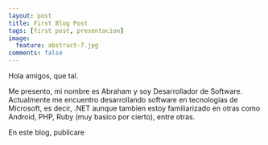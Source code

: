 ```yaml
---
layout: post
title: First Blog Post
tags: [first post, presentacion]
image:
  feature: abstract-7.jpg
comments: false
---
```




Hola amigos, que tal.

Me presento, mi nombre es Abraham y soy Desarrollador de Software. Actualmente me encuentro desarrollando software en tecnologias de Microsoft, es decir, .NET aunque tambien estoy familiarizado en otras como Android, PHP, Ruby (muy basico por cierto), entre otras.

En este blog, publicare 